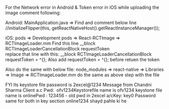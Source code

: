 For the Network error in Android & Token error in iOS while uploading the image comment following: 

Android: 
MainApplication.java => Find and comment below line
//initializeFlipper(this, getReactNativeHost().getReactInstanceManager()); 

iOS: 
pods => Development pods => React-RCTImage => RCTImageLoader.mm 
Find this line __block RCTImageLoaderCancellationBlock requestToken  
replace that line with this: __block RCTImageLoaderCancellationBlock requestToken  = ^{};
Also add requestToken = ^{}; before retuen the token

Also do the same with below file: 
node_modules => react-native => Libraries => Image => RCTImageLoader.mm 
do the same as above step with the file 

FYI   Its keystore file password is  2excel@1234
Message from  Chandni Sharma
Client a.c Pwd:  ofv1234Keystorefile name is ofv1234 keystone file name is onlinePwd : 123456 - old pwd in 2excel a/cKey: key0 Password same for both in key section
online1234 shayd pahle ki he 

